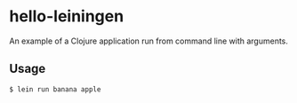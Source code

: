 # hello-leiningen

An example of a Clojure application run from command line with arguments.


## Usage


    $ lein run banana apple